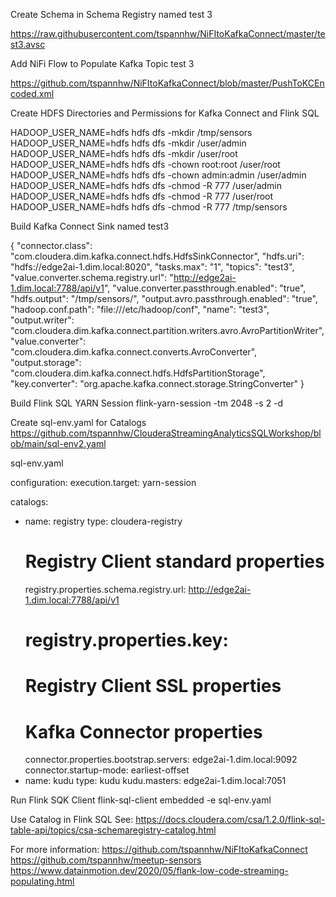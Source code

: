 
Create Schema in Schema Registry named test 3

https://raw.githubusercontent.com/tspannhw/NiFItoKafkaConnect/master/test3.avsc

Add NiFi Flow to Populate Kafka Topic test 3

https://github.com/tspannhw/NiFItoKafkaConnect/blob/master/PushToKCEncoded.xml

Create HDFS Directories and Permissions for Kafka Connect and Flink SQL

HADOOP_USER_NAME=hdfs hdfs dfs -mkdir /tmp/sensors
HADOOP_USER_NAME=hdfs hdfs dfs -mkdir /user/admin
HADOOP_USER_NAME=hdfs hdfs dfs -mkdir /user/root
HADOOP_USER_NAME=hdfs hdfs dfs -chown root:root /user/root
HADOOP_USER_NAME=hdfs hdfs dfs -chown admin:admin /user/admin
HADOOP_USER_NAME=hdfs hdfs dfs -chmod -R 777 /user/admin
HADOOP_USER_NAME=hdfs hdfs dfs -chmod -R 777 /user/root
HADOOP_USER_NAME=hdfs hdfs dfs -chmod -R 777 /tmp/sensors

Build Kafka Connect Sink named test3

{
 "connector.class": "com.cloudera.dim.kafka.connect.hdfs.HdfsSinkConnector",
 "hdfs.uri": "hdfs://edge2ai-1.dim.local:8020",
 "tasks.max": "1",
 "topics": "test3",
 "value.converter.schema.registry.url": "http://edge2ai-1.dim.local:7788/api/v1",
 "value.converter.passthrough.enabled": "true",
 "hdfs.output": "/tmp/sensors/",
 "output.avro.passthrough.enabled": "true",
 "hadoop.conf.path": "file:///etc/hadoop/conf",
 "name": "test3",
 "output.writer": "com.cloudera.dim.kafka.connect.partition.writers.avro.AvroPartitionWriter",
 "value.converter": "com.cloudera.dim.kafka.connect.converts.AvroConverter",
 "output.storage": "com.cloudera.dim.kafka.connect.hdfs.HdfsPartitionStorage",
 "key.converter": "org.apache.kafka.connect.storage.StringConverter"
}


Build Flink SQL YARN Session
flink-yarn-session -tm 2048 -s 2 -d

Create sql-env.yaml for Catalogs
https://github.com/tspannhw/ClouderaStreamingAnalyticsSQLWorkshop/blob/main/sql-env2.yaml

sql-env.yaml

configuration:
  execution.target: yarn-session

catalogs:
  - name: registry
    type: cloudera-registry
    # Registry Client standard properties
    registry.properties.schema.registry.url: http://edge2ai-1.dim.local:7788/api/v1
    # registry.properties.key: 
    # Registry Client SSL properties
    # Kafka Connector properties
    connector.properties.bootstrap.servers: edge2ai-1.dim.local:9092
    connector.startup-mode: earliest-offset
  - name: kudu
    type: kudu
    kudu.masters: edge2ai-1.dim.local:7051

Run Flink SQK Client
flink-sql-client embedded -e sql-env.yaml

Use Catalog in Flink SQL
See:   https://docs.cloudera.com/csa/1.2.0/flink-sql-table-api/topics/csa-schemaregistry-catalog.html

For more information:
https://github.com/tspannhw/NiFItoKafkaConnect
https://github.com/tspannhw/meetup-sensors
https://www.datainmotion.dev/2020/05/flank-low-code-streaming-populating.html
